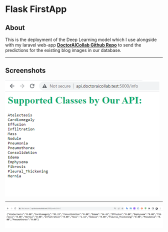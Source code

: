 # Flask FirstApp

## About

This is the deployment of the Deep Learning model which I use alongside with my laravel
web-app [**DoctorAICollab Github Repo**](https.//github.com/whbb98/laravel-firstApp) to send the predictions
for the existing blog images in our database.

---
## Screenshots
![api info](README/images/info.png)

---

![predictions result](README/images/predict.png)

